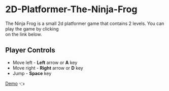 # 2D-Platformer-The-Ninja-Frog

The Ninja Frog is a small 2d platformer game that contains 2 levels. You can play the game by clicking <br> on the link below.

## Player Controls

- Move left - **Left** arrow or **A** key
- Move right - **Right** arrow or **D** key
- Jump - **Space** key

[Demo](https://play.unity.com/mg/other/webgl-builds-363891) 👈
